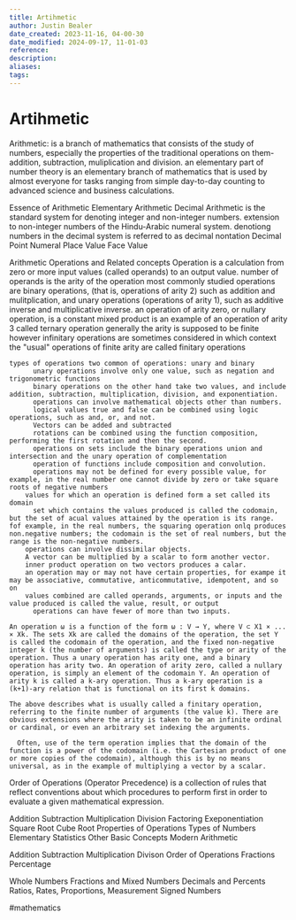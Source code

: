 ```yaml
---
title: Artihmetic
author: Justin Bealer
date_created: 2023-11-16, 04-00-30
date_modified: 2024-09-17, 11-01-03
reference: 
description: 
aliases: 
tags: 
---
```

# Artihmetic
Arithmetic: is a branch of mathematics that consists of the study of numbers, especially the properties of the traditional operations on them-addition, subtraction, muliplication and division.
an elementary part of number theory
is an elementary branch of mathematics that is used by almost everyone for tasks ranging from simple day-to-day counting to advanced science and business calculations.


Essence of Arithmetic
  Elementary Arithmetic
  Decimal Arithmetic is the standard system for denoting integer and non-integer numbers.
    extension to non-integer numbers of the Hindu-Arabic numeral system.
    denotiong numbers in the decimal system is referred to as decimal nontation
  Decimal Point
  Numeral
  Place Value
  Face Value

Arithmetic Operations and Related concepts
  Operation is a calculation from zero or more input values (called operands) to an output value.
    number of operands is the arity of the operation
    most commonly studied operations are binary operations, (that is, operations of arity 2) such as addition and mulitplication, and unary operations (operations of arity 1), such as additive inverse and multiplicative inverse.
    an operation of arity zero, or nullary operation, is a constant
    mixed product is an example of an operation of arity 3 called ternary operation
    generally the arity is supposed to be finite
    however infinitary operations are sometimes considered in which context the "usual" operations of finite arity are called finitary operations
      
    types of operations two common of operations: unary and binary
          unary operations involve only one value, such as negation and trigonometric functions
          binary operations on the other hand take two values, and include addition, subtraction, multiplication, division, and exponentiation.
          operations can involve mathematical objects other than numbers.
          logical values true and false can be combined using logic operations, such as and, or, and not. 
          Vectors can be added and subtracted
          rotations can be combined using the function composition, performing the first rotation and then the second.
          operations on sets include the binary operations union and intersection and the unary operation of complementation
          operation of functions include composition and convolution.
          operations may not be defined for every possible value, for example, in the real number one cannot divide by zero or take square roots of negative numbers
        values for which an operation is defined form a set called its domain
          set which contains the values produced is called the codomain, but the set of acual values attained by the operation is its range. fof example, in the real numbers, the squaring operation onlq produces non.negative numbers; the codomain is the set of real numbers, but the range is the non-negative numbers.
        operations can involve dissimilar objects. 
        A vector can be multiplied by a scalar to form another vector.
        inner product operation on two vectors produces a calar. 
        an operation may or may not have certain properties, for exampe it may be associative, commutative, anticommutative, idempotent, and so on
        values combined are called operands, arguments, or inputs and the value produced is called the value, result, or output
          operations can have fewer of more than two inputs.
              
    An operation ω is a function of the form ω : V → Y, where V ⊂ X1 × ... × Xk. The sets Xk are called the domains of the operation, the set Y is called the codomain of the operation, and the fixed non-negative integer k (the number of arguments) is called the type or arity of the operation. Thus a unary operation has arity one, and a binary operation has arity two. An operation of arity zero, called a nullary operation, is simply an element of the codomain Y. An operation of arity k is called a k-ary operation. Thus a k-ary operation is a (k+1)-ary relation that is functional on its first k domains.
      
    The above describes what is usually called a finitary operation, referring to the finite number of arguments (the value k). There are obvious extensions where the arity is taken to be an infinite ordinal or cardinal, or even an arbitrary set indexing the arguments.
      
      Often, use of the term operation implies that the domain of the function is a power of the codomain (i.e. the Cartesian product of one or more copies of the codomain), although this is by no means universal, as in the example of multiplying a vector by a scalar.
  
  Order of Operations (Operator Precedence) is a collection of rules that reflect conventions about which procedures to perform first in order to evaluate a given mathematical expression.
  
  Addition
  Subtraction
  Multiplication
  Division
  Factoring
  Exeponentiation
  Square Root
  Cube Root
  Properties of Operations
Types of Numbers
Elementary Statistics
Other Basic Concepts
Modern Arithmetic






Addition
Subtraction
Multiplication
Divison
Order of Operations
Fractions
Percentage


Whole Numbers
Fractions and Mixed Numbers
Decimals and Percents
Ratios, Rates, Proportions, Measurement
Signed Numbers

  #mathematics
